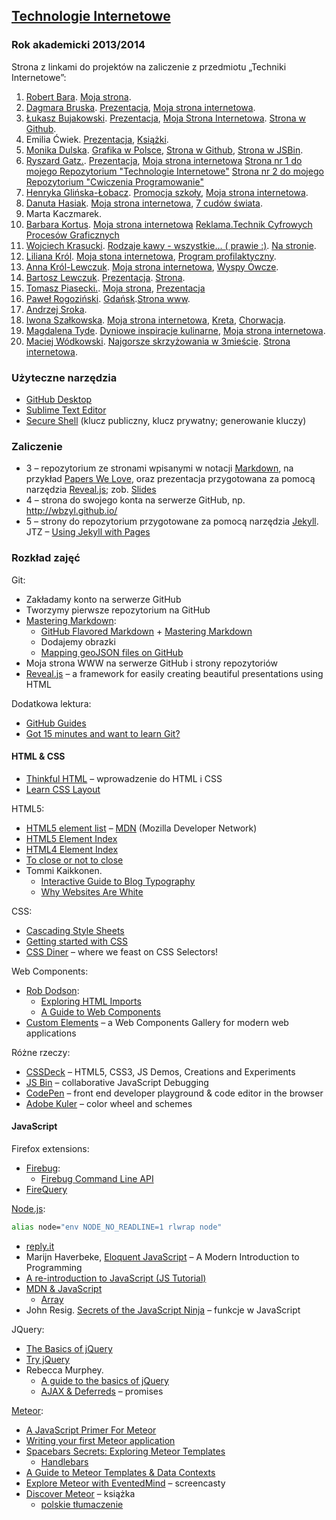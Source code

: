 ##  [Technologie Internetowe](ug.geojson)
### Rok akademicki 2013/2014

Strona z linkami do projektów na zaliczenie z przedmiotu „Techniki Internetowe”:

1. [Robert Bara]().
   [Moja strona](/).
1. [Dagmara Bruska](https://github.com/dbruska/cos-smacznego).
   [Prezentacja](http://slides.com/dbruska/untitle),
   [Moja strona internetowa](http://dbruska.github.io/).
1. [Łukasz Bujakowski](https://github.com/lbujakowski/Nauka).
   [Prezentacja](http://slides.com/lbujakowski/prezentacja),
   [Moja Strona Internetowa](http://jsbin.com/sugiqapu/1).
   [Strona w Github](http://lbujakowski.github.io/).
1. Emilia Ćwiek.
   [Prezentacja](http://slides.com/emila1104/ksi),
   [Książki](https://github.com/ecwiek/ksiazki-obrazkowe).
1. [Monika Dulska](https://github.com/monduls/mnemonics).
   [Grafika w Polsce](http://slides.com/monduls/grafika),
   [Strona w Github](http://monduls.github.io),
   [Strona w JSBin](http://jsbin.com/wakuzece/13/quiet).
1. [Ryszard Gatz.](https://github.com/literonim/Technologie.internetowe).
   [Prezentacja](http://slides.com/luty/national-basket/),
   [Moja strona internetowa](http://literonim.github.io/)
   [Strona nr 1 do mojego Repozytorium "Technologie Internetowe"](http://literonim.github.io/Technologie.internetowe/)
   [Strona nr 2 do mojego Repozytorium "Cwiczenia Programowanie"](http://literonim.github.io/Cwiczenia.Programowanie/)
1. [Henryka Glińska-Łobacz](https://github.com/henia2064/favourite/blob/master/README.md).
   [Promocja szkoły](http://slid.es/henia2064/deck), [Moja strona internetowa](http://henia2064.github.io).
1. [Danuta Hasiak](https://github.com/danuskah/turystyka "7 Cudów Świata").
   [Moja strona internetowa](http://danuskah.github.io),
   [7 cudów świata](http://slid.es/danutahasiak/prezentacja).
1. Marta Kaczmarek.
1. [Barbara Kortus](https://github.com/Bacorka3/Barwa).
   [Moja strona internetowa](http://bacorka3.github.io/Samouczek/)
   [Reklama.Technik Cyfrowych Procesów Graficznych](http://slides.com/bacorka3/technik-cyfrowych-procesow-graficznych)
1. [Wojciech Krasucki](https://github.com/wkrasucki/readme.md).
   [Rodzaje kawy - wszystkie... ( prawie :)](http://slides.com/wkrasucki/coffee).
   [Na stronie](http://wkrasucki.github.io/).
1. [Liliana Król](https://github.com/lkrol2/PEDAGOGIZACJA-DLA-RODZICA).
   [Moja stona internetowa](http://lkrol2.github.io/),
   [Program profilaktyczny](http://slid.es/lkrol2/parasol).
1. [Anna Król-Lewczuk](https://github.com/krulica/kruliczynotes).
   [Moja strona internetowa](http://krulica.github.io/),
   [Wyspy Owcze](http://slides.com/krulica/wyspy-owcze).
1. [Bartosz Lewczuk](https://github.com/bmlewczuk/Programowanie).
   [Prezentacja](http://slides.com/bmlewczuk/starwars).
   [Strona](http://bmlewczuk.github.io/).
1. [Tomasz Piasecki.](https://github.com/piasecki/wszechswiat/blob/master/wielkosc_i_struktura.md).
   [Moja strona](http://piasecki.github.io/aa),
   [Prezentacja](http://slides.com/tomaszpiasecki/rajskie-miejsca-na-ziemi)
1. [Paweł Rogoziński](https://github.com/pawelr/zaliczenie).
   [Gdańsk](http://slides.com/pawelr/gdansk).[Strona www](http://pawelr.github.io/).
1. [Andrzej Sroka](https://github.com/ASroka/Ryby/blob/master/README.md).
1. [Iwona Szałkowska](https://github.com/iszalkowska/NOWY-DOM-inspiracje).
   [Moja strona internetowa](http://iszalkowska.github.io),
   [Kreta](http://slid.es/iszalkowska/moje-woj),
   [Chorwacja](http://slid.es/iszalkowska/chorwacja).
1. [Magdalena Tyde](https://github.com/mtyde/Samouczek).
   [Dyniowe inspiracje kulinarne](http://slid.es/mtyde/dyniowe-inspiracje-kulinarne),
   [Moja strona internetowa](http://mtyde.github.io).
1. [Maciej Wódkowski](https://github.com/maxkaz/Informatyka-w-szkole-podstawowej).
   [Najgorsze skrzyżowania w 3mieście](https://slides.com/maxkaz/najgorsze-skrzyzowania-w-trojmiescie).
   [Strona internetowa](https://maxkaz.github.io).


### Użyteczne narzędzia

- [GitHub Desktop](http://windows.github.com/)
- [Sublime Text Editor](http://www.sublimetext.com/)
- [Secure Shell](http://en.wikipedia.org/wiki/Secure_Shell)
  (klucz publiczny, klucz prywatny; generowanie kluczy)


### Zaliczenie

* 3 – repozytorium ze stronami wpisanymi w notacji
  [Markdown](http://daringfireball.net/projects/markdown/syntax),
  na przykład [Papers We Love](https://github.com/papers-we-love/papers-we-love),
  oraz prezentacja przygotowana za pomocą narzędzia
  [Reveal.js](http://lab.hakim.se/reveal-js/);
  zob. [Slides](http://slid.es/)
* 4 – strona do swojego konta na serwerze GitHub, np.
  http://wbzyl.github.io/
* 5 – strony do repozytorium przygotowane za pomocą narzędzia
  [Jekyll](http://jekyllrb.com/). JTZ –
  [Using Jekyll with Pages](https://help.github.com/articles/using-jekyll-with-pages)


### Rozkład zajęć

Git:

- Zakładamy konto na serwerze GitHub
- Tworzymy pierwsze repozytorium na GitHub
- [Mastering Markdown](http://daringfireball.net/projects/markdown/syntax):
  - [GitHub Flavored Markdown](http://guides.github.com/overviews/mastering-markdown/) +
    [Mastering Markdown](http://guides.github.com/overviews/mastering-markdown/)
  - Dodajemy obrazki
  - [Mapping geoJSON files on GitHub](https://help.github.com/articles/mapping-geojson-files-on-github)
- Moja strona WWW na serwerze GitHub i strony repozytoriów
- [Reveal.js](https://github.com/hakimel/reveal.js) –
  a framework for easily creating beautiful presentations using HTML

Dodatkowa lektura:

- [GitHub Guides](https://guides.github.com/)
- [Got 15 minutes and want to learn Git?](http://try.github.io/levels/1/challenges/1)


#### HTML & CSS

- [Thinkful HTML](https://github.com/h5c3j/thinkful-html) –
  wprowadzenie do HTML i CSS
- [Learn CSS Layout](http://learnlayout.com/)

HTML5:

- [HTML5 element list](https://developer.mozilla.org/en-US/docs/Web/Guide/HTML/HTML5/HTML5_element_list) –
  [MDN](https://developer.mozilla.org/pl/) (Mozilla Developer Network)
- [HTML5 Element Index](http://html5doctor.com/element-index/)
- [HTML4 Element Index](http://www.w3.org/TR/html4/index/elements.html)
- [To close or not to close](http://www.colorglare.com/2014/02/03/to-close-or-not-to-close.html)
- Tommi Kaikkonen.
  * [Interactive Guide to Blog Typography](http://www.kaikkonendesign.fi/typography/)
  * [Why Websites Are White](http://www.kaikkonendesign.fi/why-websites-are-white/)

CSS:

- [Cascading Style Sheets](http://www.w3.org/Style/CSS/)
- [Getting started with CSS](https://developer.mozilla.org/en-US/docs/Web/Guide/CSS/Getting_started)
- [CSS Diner](http://flukeout.github.io/) –
  where we feast on CSS Selectors!

Web Components:

- [Rob Dodson](http://robdodson.me/blog/):
  * [Exploring HTML Imports](http://robdodson.me/blog/2013/08/20/exploring-html-imports/)
  * [A Guide to Web Components](http://css-tricks.com/modular-future-web-components/)
- [Custom Elements](http://customelements.io/) –
  a Web Components Gallery for modern web applications

Różne rzeczy:

- [CSSDeck](http://cssdeck.com/) – HTML5, CSS3, JS Demos, Creations and Experiments
- [JS Bin](http://jsbin.com/) – collaborative JavaScript Debugging
- [CodePen](http://codepen.io/) – front end developer playground & code editor in the browser
- [Adobe Kuler](https://kuler.adobe.com/create/color-wheel/) – color wheel and schemes


#### JavaScript

Firefox extensions:

- [Firebug](https://addons.mozilla.org/en-US/firefox/addon/firebug/):
  * [Firebug Command Line API](https://getfirebug.com/wiki/index.php/Command_Line_API)
- [FireQuery](http://firequery.binaryage.com/)

[Node.js](http://nodejs.org/):

```sh
alias node="env NODE_NO_READLINE=1 rlwrap node"
```

- [reply.it](http://repl.it/languages/JavaScript)
- Marijn Haverbeke, [Eloquent JavaScript](http://eloquentjavascript.net/) –
  A Modern Introduction to Programming
- [A re-introduction to JavaScript (JS Tutorial)](https://developer.mozilla.org/en-US/docs/Web/JavaScript/A_re-introduction_to_JavaScript)
- [MDN & JavaScript](https://developer.mozilla.org/en-US/docs/Web/JavaScript)
  * [Array](https://developer.mozilla.org/en-US/docs/Web/JavaScript/Reference/Global_Objects/Array)
- John Resig.
  [Secrets of the JavaScript Ninja](http://ejohn.org/apps/learn/) – funkcje w JavaScript

JQuery:

- [The Basics of jQuery](http://andreehansson.se/the-basics-of-jquery/)
- [Try jQuery](https://www.codeschool.com/courses/try-jquery)
- Rebecca Murphey.
  * [A guide to the basics of jQuery](http://jqfundamentals.com/)
  * [AJAX & Deferreds](http://jqfundamentals.com/chapter/ajax-deferreds) – promises

[Meteor](https://www.meteor.com/):

- [A JavaScript Primer For Meteor](https://www.discovermeteor.com/blog/javascript-for-meteor/)
- [Writing your first Meteor application](http://sebastiandahlgren.se/2013/07/17/tutorial-writing-your-first-metor-application/)
- [Spacebars Secrets: Exploring Meteor Templates](https://www.discovermeteor.com/blog/spacebars-secrets-exploring-meteor-new-templating-engine/)
  * [Handlebars](http://handlebarsjs.com/)
- [A Guide to Meteor Templates & Data Contexts](https://www.discovermeteor.com/blog/a-guide-to-meteor-templates-data-contexts/)
- [Explore Meteor with EventedMind](https://www.eventedmind.com/) – screencasty
- [Discover Meteor](http://book.discovermeteor.com/) – książka
  * [polskie tłumaczenie](http://pl.discovermeteor.com/)
